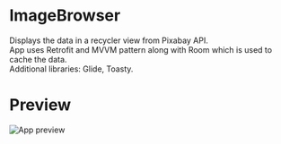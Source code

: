 # ImageBrowser
Displays the data in a recycler view from Pixabay API. <br>
App uses Retrofit and MVVM pattern along with Room which is used to cache the data.
<br>
Additional libraries: Glide, Toasty.
# Preview
![App preview](https://github.com/pinky169/ImageBrowser/blob/f7d424ace7e06d61b4f0605ed00166c88685aaec/app-demo.gif)
